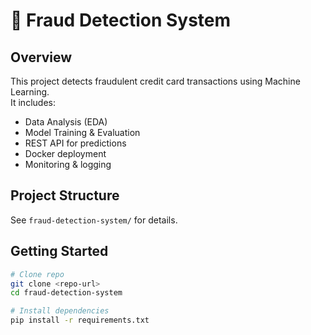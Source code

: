 # 🏦 Fraud Detection System

## Overview
This project detects fraudulent credit card transactions using Machine Learning.  
It includes:
- Data Analysis (EDA)
- Model Training & Evaluation
- REST API for predictions
- Docker deployment
- Monitoring & logging

## Project Structure
See `fraud-detection-system/` for details.

## Getting Started

```bash
# Clone repo
git clone <repo-url>
cd fraud-detection-system

# Install dependencies
pip install -r requirements.txt
```
